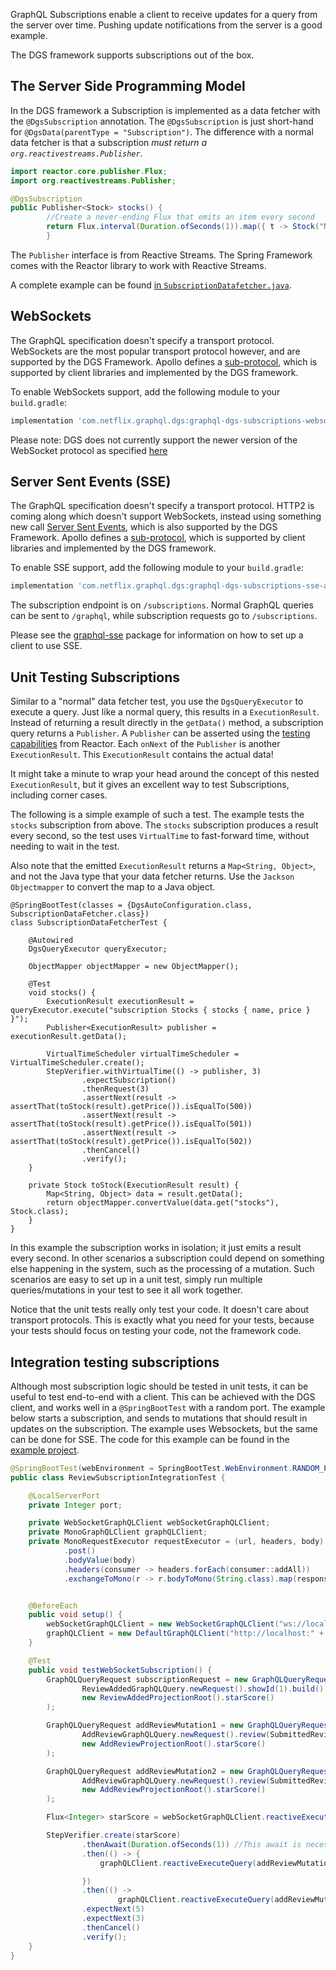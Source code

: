 GraphQL Subscriptions enable a client to receive updates for a query from the server over time.
Pushing update notifications from the server is a good example.

The DGS framework supports subscriptions out of the box.

## The Server Side Programming Model

In the DGS framework a Subscription is implemented<!-- http://go/pv --> as a data fetcher with the `@DgsSubscription` annotation.
The `@DgsSubscription` is just short-hand for `@DgsData(parentType = "Subscription")`.
The difference with a normal data fetcher is that a subscription *must return a `org.reactivestreams.Publisher`*.

```java
import reactor.core.publisher.Flux;
import org.reactivestreams.Publisher;

@DgsSubscription
public Publisher<Stock> stocks() {
        //Create a never-ending Flux that emits an item every second
        return Flux.interval(Duration.ofSeconds(1)).map({ t -> Stock("NFLX", 500 + t) })
        }
```

The `Publisher` interface is from Reactive Streams.
The Spring Framework comes with the Reactor library to work with Reactive Streams.

A complete example can be found [in `SubscriptionDatafetcher.java`](https://github.com/Netflix/dgs-framework/blob/master/graphql-dgs-example-shared/src/main/java/com/netflix/graphql/dgs/example/shared/datafetcher/SubscriptionDataFetcher.java).

## WebSockets

The GraphQL specification doesn't specify a transport protocol.
WebSockets are the most popular transport protocol however, and are supported by the DGS Framework.
Apollo defines a [sub-protocol](https://github.com/apollographql/subscriptions-transport-ws/blob/master/PROTOCOL.md), which is supported by client libraries and implemented by the DGS framework.

To enable WebSockets support, add the following module to your `build.gradle`:

```groovy
implementation 'com.netflix.graphql.dgs:graphql-dgs-subscriptions-websockets-autoconfigure:latest.release'
```
Please note: DGS does not currently support the newer version of the WebSocket protocol as specified [here](https://github.com/enisdenjo/graphql-ws/blob/master/PROTOCOL.md)

## Server Sent Events (SSE)

The GraphQL specification doesn't specify a transport protocol.
HTTP2 is coming along which doesn't support WebSockets, instead using something new call [Server Sent Events](https://developer.mozilla.org/en-US/docs/Web/API/Server-sent_events), which is also supported by the DGS Framework.
Apollo defines a [sub-protocol](https://github.com/enisdenjo/graphql-sse/blob/master/PROTOCOL.md), which is supported by client libraries and implemented by the DGS framework.

To enable SSE support, add the following module to your `build.gradle`:

```groovy
implementation 'com.netflix.graphql.dgs:graphql-dgs-subscriptions-sse-autoconfigure:latest.release'
```

The subscription endpoint is on `/subscriptions`.
Normal GraphQL queries can be sent to `/graphql`, while subscription requests go to `/subscriptions`.

Please see the [graphql-sse](https://github.com/enisdenjo/graphql-sse) package for information on how to set up a client to use SSE.
## Unit Testing Subscriptions

Similar to a "normal" data fetcher test, you use the `DgsQueryExecutor` to execute a query.
Just like a normal query, this results in a `ExecutionResult`.
Instead of returning a result directly in the `getData()` method, a subscription query returns a `Publisher`.
A `Publisher` can be asserted using the [testing capabilities](https://projectreactor.io/docs/core/release/reference/#testing) from Reactor.
Each `onNext` of the `Publisher` is another `ExecutionResult`.
This `ExecutionResult` contains the actual data!

It might take a minute to wrap your head around the concept of this nested `ExecutionResult`, but it gives an excellent way to test Subscriptions, including corner cases.

The following is a simple example of such a test.
The example tests the `stocks` subscription from above.
The `stocks` subscription produces a result every second, so the test uses `VirtualTime` to fast-forward time, without needing to wait in the test.

Also note that the emitted `ExecutionResult` returns a `Map<String, Object>`, and not the Java type that your data fetcher returns.
Use the `Jackson Objectmapper` to convert the map to a Java object.

```
@SpringBootTest(classes = {DgsAutoConfiguration.class, SubscriptionDataFetcher.class})
class SubscriptionDataFetcherTest {

    @Autowired
    DgsQueryExecutor queryExecutor;

    ObjectMapper objectMapper = new ObjectMapper();

    @Test
    void stocks() {
        ExecutionResult executionResult = queryExecutor.execute("subscription Stocks { stocks { name, price } }");
        Publisher<ExecutionResult> publisher = executionResult.getData();

        VirtualTimeScheduler virtualTimeScheduler = VirtualTimeScheduler.create();
        StepVerifier.withVirtualTime(() -> publisher, 3)
                .expectSubscription()
                .thenRequest(3)
                .assertNext(result -> assertThat(toStock(result).getPrice()).isEqualTo(500))
                .assertNext(result -> assertThat(toStock(result).getPrice()).isEqualTo(501))
                .assertNext(result -> assertThat(toStock(result).getPrice()).isEqualTo(502))
                .thenCancel()
                .verify();
    }

    private Stock toStock(ExecutionResult result) {
        Map<String, Object> data = result.getData();
        return objectMapper.convertValue(data.get("stocks"), Stock.class);
    }
}
```

In this example the subscription works in isolation; it just emits a result every second.
In other scenarios a subscription could depend on something else happening in the system, such as the processing of a mutation.
Such scenarios are easy to set up in a unit test, simply run multiple queries/mutations in your test to see it all work together.

Notice that the unit tests really only test your code.
It doesn't care about transport protocols.
This is exactly what you need for your tests, because your tests should focus on testing your code, not the framework code.

## Integration testing subscriptions

Although most subscription logic should be tested in unit tests, it can be useful to test end-to-end with a client.
This can be achieved with the DGS client, and works well in a `@SpringBootTest` with a random port.
The example below starts a subscription, and sends to mutations that should result in updates on the subscription.
The example uses Websockets, but the same can be done for SSE.
The code for this example can be found in the [example project](https://github.com/Netflix/dgs-examples-java/blob/main/src/test/java/com/example/demo/ReviewSubscriptionIntegrationTest.java).

```java
@SpringBootTest(webEnvironment = SpringBootTest.WebEnvironment.RANDOM_PORT)
public class ReviewSubscriptionIntegrationTest {

    @LocalServerPort
    private Integer port;

    private WebSocketGraphQLClient webSocketGraphQLClient;
    private MonoGraphQLClient graphQLClient;
    private MonoRequestExecutor requestExecutor = (url, headers, body) -> WebClient.create(url)
            .post()
            .bodyValue(body)
            .headers(consumer -> headers.forEach(consumer::addAll))
            .exchangeToMono(r -> r.bodyToMono(String.class).map(responseBody -> new HttpResponse(r.rawStatusCode(), responseBody, r.headers().asHttpHeaders())));


    @BeforeEach
    public void setup() {
        webSocketGraphQLClient = new WebSocketGraphQLClient("ws://localhost:" + port + "/subscriptions", new ReactorNettyWebSocketClient());
        graphQLClient = new DefaultGraphQLClient("http://localhost:" + port + "/graphql");
    }

    @Test
    public void testWebSocketSubscription() {
        GraphQLQueryRequest subscriptionRequest = new GraphQLQueryRequest(
                ReviewAddedGraphQLQuery.newRequest().showId(1).build(),
                new ReviewAddedProjectionRoot().starScore()
        );

        GraphQLQueryRequest addReviewMutation1 = new GraphQLQueryRequest(
                AddReviewGraphQLQuery.newRequest().review(SubmittedReview.newBuilder().showId(1).starScore(5).username("DGS User").build()).build(),
                new AddReviewProjectionRoot().starScore()
        );

        GraphQLQueryRequest addReviewMutation2 = new GraphQLQueryRequest(
                AddReviewGraphQLQuery.newRequest().review(SubmittedReview.newBuilder().showId(1).starScore(3).username("DGS User").build()).build(),
                new AddReviewProjectionRoot().starScore()
        );

        Flux<Integer> starScore = webSocketGraphQLClient.reactiveExecuteQuery(subscriptionRequest.serialize(), Collections.emptyMap()).map(r -> r.extractValue("reviewAdded.starScore"));

        StepVerifier.create(starScore)
                .thenAwait(Duration.ofSeconds(1)) //This await is necessary because of issue [#657](https://github.com/Netflix/dgs-framework/issues/657)
                .then(() -> {
                    graphQLClient.reactiveExecuteQuery(addReviewMutation1.serialize(), Collections.emptyMap(), requestExecutor).block();

                })
                .then(() ->
                        graphQLClient.reactiveExecuteQuery(addReviewMutation2.serialize(), Collections.emptyMap(), requestExecutor).block())
                .expectNext(5)
                .expectNext(3)
                .thenCancel()
                .verify();
    }
}
```